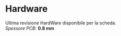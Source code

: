 # Hardware
Ultima revisione HardWare disponibile per la scheda.</br>
*Spessore PCB*: **0.8 mm**</br>